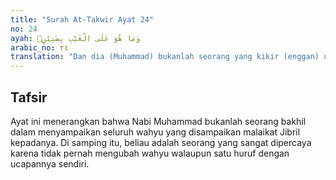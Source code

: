 ```yaml
---
title: "Surah At-Takwir Ayat 24"
no: 24
ayah: وَمَا هُوَ عَلَى الْغَيْبِ بِضَنِيْنٍۚ
arabic_no: ٢٤
translation: "Dan dia (Muhammad) bukanlah seorang yang kikir (enggan) untuk menerangkan yang gaib."
---
```


## Tafsir

Ayat ini menerangkan bahwa Nabi Muhammad bukanlah seorang bakhil dalam menyampaikan seluruh wahyu yang disampaikan malaikat Jibril kepadanya. Di samping itu, beliau adalah seorang yang sangat dipercaya karena tidak pernah mengubah wahyu walaupun satu huruf dengan ucapannya sendiri.